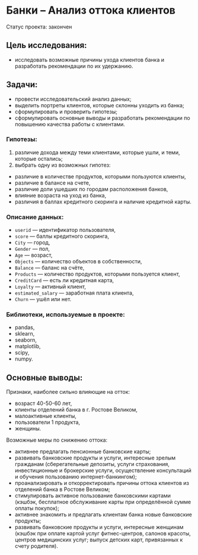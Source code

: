 # Банки – Анализ оттока клиентов
Статус проекта: закончен
## Цель исследования:
- исследовать возможные причины ухода клиентов банка и разработать рекомендации по их удержанию.
## Задачи:
- провести исследовательский анализ данных;
- выделить портреты клиентов, которые склонны уходить из банка;
- сформулировать и проверить гипотезы;
- cформулировать основные выводы и разработать рекомендации по повышению качества работы с клиентами.
### Гипотезы:
1. различие дохода между теми клиентами, которые ушли, и теми, которые остались;
2. выбрать одну из возможных гипотез:
  - различие в количестве продуктов, которыми пользуются клиенты,
  - различие в балансе на счете,
  - различие доли ушедших по городам расположения банков,
  - влияние возраста на уход из банка,
  - различия в баллах кредитного скоринга и наличие кредитной карты.
### Описание данных:
- `userid` — идентификатор пользователя,
- `score` — баллы кредитного скоринга,
- `City` — город,
- `Gender` — пол,
- `Age` — возраст,
- `Objects` — количество объектов в собственности,
- `Balance` — баланс на счёте,
- `Products` — количество продуктов, которыми пользуется клиент,
- `CreditCard` — есть ли кредитная карта,
- `Loyalty` — активный клиент,
- `estimated_salary` — заработная плата клиента,
- `Churn` — ушёл или нет.
### Библиотеки, используемые в проекте:
- pandas,
- sklearn,
- seaborn,
- matplotlib,
- scipy,
- numpy.
## Основные выводы:

Признаки, наиболее сильно влияющие на отток:
- возраст 40-50-60 лет,
- клиенты отделений банка в г. Ростове Великом,
- малоактивные клиенты,
- пользователи 1 продукта,
- женщины.

Возможные меры по снижению оттока:
- активнее предлагать пенсионные банковские карты;
- развивать банковские продукты и услуги, интересные зрелым гражданам (сберегательные депозиты, услуги страхования, инвестиционные и брокерские услуги, осуществление консультаций и обучения пользованию интернет-банкингом);
- проанализировать и откорректировать причины оттока клиентов из отделений банка в Ростове Великом;
- стимулировать активное пользование банковскими картами (кэшбэк, бесплатное обслуживание карты при определённой сумме оплаты покупок);
- активнее знакомить и предлагать клиентам банка новые банковские продукты;
- развивать банковские продукты и услуги, интересные женщинам (кэшбэк при оплате картой услуг фитнес-центров, салонов красоты, центров медицинских услуг; выпуск детских карт, привязанных к счету родителя).